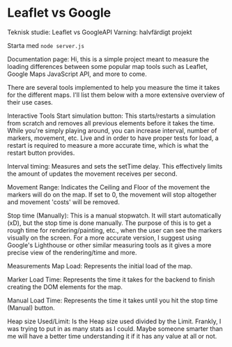 # Leaflet vs Google
Teknisk studie: Leaflet vs GoogleAPI
Varning: halvfärdigt projekt

Starta med `node server.js`

Documentation page:
Hi, this is a simple project meant to measure the loading differences between some popular map tools such as Leaflet, Google Maps JavaScript API, and more to come.

There are several tools implemented to help you measure the time it takes for the different maps. I'll list them below with a more extensive overview of their use cases.

Interactive Tools
Start simulation button: This starts/restarts a simulation from scratch and removes all previous elements before it takes the time. While you're simply playing around, you can increase interval, number of markers, movement, etc. Live and in order to have proper tests for load, a restart is required to measure a more accurate time, which is what the restart button provides.

Interval timing: Measures and sets the setTime delay. This effectively limits the amount of updates the movement receives per second.

Movement Range: Indicates the Ceiling and Floor of the movement the markers will do on the map. If set to 0, the movement will stop altogether and movement 'costs' will be removed.

Stop time (Manually): This is a manual stopwatch. It will start automatically (xD), but the stop time is done manually. The purpose of this is to get a rough time for rendering/painting, etc., when the user can see the markers visually on the screen. For a more accurate version, I suggest using Google's Lighthouse or other similar measuring tools as it gives a more precise view of the rendering/time and more.

Measurements
Map Load: Represents the initial load of the map.

Marker Load Time: Represents the time it takes for the backend to finish creating the DOM elements for the map.

Manual Load Time: Represents the time it takes until you hit the stop time (Manual) button.

Heap size Used/Limit: Is the Heap size used divided by the Limit. Frankly, I was trying to put in as many stats as I could. Maybe someone smarter than me will have a better time understanding it if it has any value at all or not.
